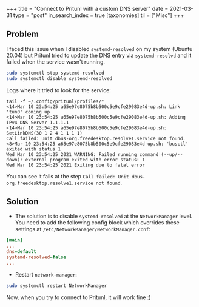 +++
title = "Connect to Pritunl with a custom DNS server"
date = 2021-03-31
type = "post"
in_search_index = true
[taxonomies]
til = ["Misc"]
+++

## Problem

I faced this issue when I disabled `systemd-resolved` on my system (Ubuntu 20.04) but Pritunl tried to update the DNS entry via `systemd-resolvd` and it failed when the service wasn't running.

```bash
sudo systemctl stop systemd-resolved         
sudo systemctl disable systemd-resolved 
```

Logs where it tried to look for the service:

```log
tail -f ~/.config/pritunl/profiles/*
<14>Mar 10 23:54:25 a65e97e8075b8b500c5e9cfe29083e4d-up.sh: Link 'tun0' coming up
<14>Mar 10 23:54:25 a65e97e8075b8b500c5e9cfe29083e4d-up.sh: Adding IPv4 DNS Server 1.1.1.1
<14>Mar 10 23:54:25 a65e97e8075b8b500c5e9cfe29083e4d-up.sh: SetLinkDNS(30 1 2 4 1 1 1 1)
Call failed: Unit dbus-org.freedesktop.resolve1.service not found.
<8>Mar 10 23:54:25 a65e97e8075b8b500c5e9cfe29083e4d-up.sh: 'busctl' exited with status 1
Wed Mar 10 23:54:25 2021 WARNING: Failed running command (--up/--down): external program exited with error status: 1
Wed Mar 10 23:54:25 2021 Exiting due to fatal error
```

You can see it fails at the step `Call failed: Unit dbus-org.freedesktop.resolve1.service not found`. 

## Solution

- The solution is to disable `systemd-resolved` at the `NetworkManager` level. You need to add the following config block which overrides these settings at `/etc/NetworkManager/NetworkManager.conf`:

```ini
[main]
...
dns=default
systemd-resolved=false
...
```

- Restart `network-manager`:

```bash
sudo systemctl restart NetworkManager
```

Now, when you try to connect to Pritunl, it will work fine :)


